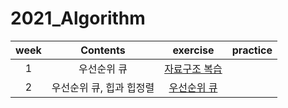 # 2021_Algorithm

|week|Contents|exercise|practice|
|:--:|:--:|:--:|:--:|
|1|우선순위 큐|[자료구조 복습]()||
|2|우선순위 큐, 힙과 힙정렬|[우선순위 큐]()||

